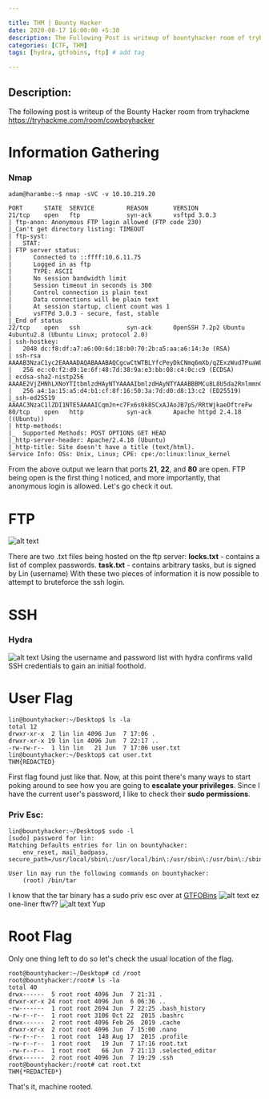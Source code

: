 ```yaml
---

title: THM | Bounty Hacker
date: 2020-08-17 16:00:00 +5:30
description: The Following Post is writeup of bountyhacker room of tryhackme # Add post description (optional)
categories: [CTF, THM]
tags: [hydra, gtfobins, ftp] # add tag

---
```


## Description:

The following post is writeup of the Bounty Hacker room from tryhackme <https://tryhackme.com/room/cowboyhacker>

# Information Gathering
### Nmap
```
adam@harambe:~$ nmap -sVC -v 10.10.219.20
```
```
PORT      STATE  SERVICE         REASON       VERSION
21/tcp    open   ftp             syn-ack      vsftpd 3.0.3
| ftp-anon: Anonymous FTP login allowed (FTP code 230)
|_Can't get directory listing: TIMEOUT
| ftp-syst: 
|   STAT: 
| FTP server status:
|      Connected to ::ffff:10.6.11.75
|      Logged in as ftp
|      TYPE: ASCII
|      No session bandwidth limit
|      Session timeout in seconds is 300
|      Control connection is plain text
|      Data connections will be plain text
|      At session startup, client count was 1
|      vsFTPd 3.0.3 - secure, fast, stable
|_End of status
22/tcp    open   ssh             syn-ack      OpenSSH 7.2p2 Ubuntu 4ubuntu2.8 (Ubuntu Linux; protocol 2.0)
| ssh-hostkey: 
|   2048 dc:f8:df:a7:a6:00:6d:18:b0:70:2b:a5:aa:a6:14:3e (RSA)
| ssh-rsa AAAAB3NzaC1yc2EAAAADAQABAAABAQCgcwCtWTBLYfcPeyDkCNmq6mXb/qZExzWud7PuaWL38rUCUpDu6kvqKMLQRHX4H3vmnPE/YMkQIvmz4KUX4H/aXdw0sX5n9jrennTzkKb/zvqWNlT6zvJBWDDwjv5g9d34cMkE9fUlnn2gbczsmaK6Zo337F40ez1iwU0B39e5XOqhC37vJuqfej6c/C4o5FcYgRqktS/kdcbcm7FJ+fHH9xmUkiGIpvcJu+E4ZMtMQm4bFMTJ58bexLszN0rUn17d2K4+lHsITPVnIxdn9hSc3UomDrWWg+hWknWDcGpzXrQjCajO395PlZ0SBNDdN+B14E0m6lRY9GlyCD9hvwwB
|   256 ec:c0:f2:d9:1e:6f:48:7d:38:9a:e3:bb:08:c4:0c:c9 (ECDSA)
| ecdsa-sha2-nistp256 AAAAE2VjZHNhLXNoYTItbmlzdHAyNTYAAAAIbmlzdHAyNTYAAABBBMCu8L8U5da2RnlmmnGLtYtOy0Km3tMKLqm4dDG+CraYh7kgzgSVNdAjCOSfh3lIq9zdwajW+1q9kbbICVb07ZQ=
|   256 a4:1a:15:a5:d4:b1:cf:8f:16:50:3a:7d:d0:d8:13:c2 (ED25519)
|_ssh-ed25519 AAAAC3NzaC1lZDI1NTE5AAAAICqmJn+c7Fx6s0k8SCxAJAoJB7pS/RRtWjkaeDftreFw
80/tcp    open   http            syn-ack      Apache httpd 2.4.18 ((Ubuntu))
| http-methods: 
|_  Supported Methods: POST OPTIONS GET HEAD
|_http-server-header: Apache/2.4.18 (Ubuntu)
|_http-title: Site doesn't have a title (text/html).
Service Info: OSs: Unix, Linux; CPE: cpe:/o:linux:linux_kernel
```
From the above output we learn that ports **21**, **22**, and **80** are open. FTP being open is the first thing I noticed, and more importantly, that anonymous login is allowed. Let's go check it out.

# FTP

![alt text](https://i.imgur.com/FWnPcYL.png)

There are two .txt files being hosted on the ftp server:
**locks.txt** - contains a list of complex passwords.
**task.txt** - contains arbitrary tasks, but is signed by Lin (username)
With these two pieces of information it is now possible to attempt to bruteforce the ssh login.

# SSH
### Hydra
![alt text](https://i.imgur.com/wDSgYZ1.png)
Using the username and password list with hydra confirms valid SSH credentials to gain an initial foothold. 
# User Flag

```
lin@bountyhacker:~/Desktop$ ls -la
total 12
drwxr-xr-x  2 lin lin 4096 Jun  7 17:06 .
drwxr-xr-x 19 lin lin 4096 Jun  7 22:17 ..
-rw-rw-r--  1 lin lin   21 Jun  7 17:06 user.txt
lin@bountyhacker:~/Desktop$ cat user.txt
THM{REDACTED}
```
First flag found just like that. Now, at this point there's many ways to start poking around to see how you are going to **escalate your privileges**. Since I have the current user's password, I like to check their **sudo permissions**. 

### Priv Esc:
```
lin@bountyhacker:~/Desktop$ sudo -l
[sudo] password for lin: 
Matching Defaults entries for lin on bountyhacker:
    env_reset, mail_badpass, secure_path=/usr/local/sbin\:/usr/local/bin\:/usr/sbin\:/usr/bin\:/sbin\:/bin\:/snap/bin

User lin may run the following commands on bountyhacker:
    (root) /bin/tar
```
I know that the tar binary has a sudo priv esc over at [GTFOBins](https://gtfobins.github.io/)
![alt text](https://i.imgur.com/A9UEJAD.png)
ez one-liner ftw??
![alt text](https://i.imgur.com/TEz5F6j.png)
Yup
# Root Flag
Only one thing left to do so let's check the usual location of the flag.
```
root@bountyhacker:~/Desktop# cd /root
root@bountyhacker:/root# ls -la
total 40
drwx------  5 root root 4096 Jun  7 21:31 .
drwxr-xr-x 24 root root 4096 Jun  6 06:36 ..
-rw-------  1 root root 2694 Jun  7 22:25 .bash_history
-rw-r--r--  1 root root 3106 Oct 22  2015 .bashrc
drwx------  2 root root 4096 Feb 26  2019 .cache
drwxr-xr-x  2 root root 4096 Jun  7 15:00 .nano
-rw-r--r--  1 root root  148 Aug 17  2015 .profile
-rw-r--r--  1 root root   19 Jun  7 17:16 root.txt
-rw-r--r--  1 root root   66 Jun  7 21:13 .selected_editor
drwx------  2 root root 4096 Jun  7 19:29 .ssh
root@bountyhacker:/root# cat root.txt
THM{*REDACTED*}
```

That's it, machine rooted. 

